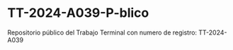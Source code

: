 # TT-2024-A039-P-blico
Repositorio público del Trabajo Terminal con numero de registro: TT-2024-A039
